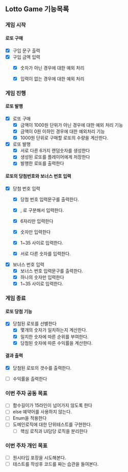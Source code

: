 ## Lotto Game 기능목록

### 게임 시작

#### 로또 구매
- [x] 구입 문구 출력
- [x] 구입 금액 입력
  - [x] 숫자가 아닌 경우에 대한 예외 처리
  - [x] 입력이 없는 경우에 대한 예외 처리 


### 게임 진행

#### 로또 발행

- [x] 로또 구매
  - [x] 금액이 1000원 단위가 아닌 경우에 대한 예외 처리 기능
  - [x] 금액이 0원 이하인 경우에 대한 예외처리 기능
  - [x] 1000원 단위로 구매할 로또의 수량을 계산한다.

- [x] 로또 발행
  - [x] 서로 다른 6가지 랜덤숫자를 생성한다
  - [x] 생성된 로또를 플레이어에게 저장한다
  - [x] 발행한 로또를 출력한다

#### 로또의 당첨번호와 보너스 번호 입력

- [x] 당첨 번호 입력
  - [x] 당첨 번호 입력문구를 출력한다.
  - [x] , 로 구분해서 입력한다.
  - [x] 6자리만 입력한다
  - [x] 숫자만 입력한다
  - [x] 1~35 사이로 입력한다.
  - [x] 서로 다른 숫자를 입력한다.


- [x] 보너스 번호 입력
  - [x] 보너스 번호 입력문구를 출력한다.
  - [x] 하나의 숫자만 입력한다
  - [x] 1~35 사이로 입력한다.

### 게임 종료

#### 로또 당첨 기능
- [x] 당첨된 로또를 선별한다
  - [x] 몇개의 숫자가 일치하는지 계산한다.
  - [x] 일치한 숫자에 따른 순위를 부여한다.
  - [x] 당첨된 숫자에 따른 수익률을 계산한다.

#### 결과 출력
- [x] 당첨된 로또의 갯수를 출력한다.
- [ ] 수익률을 출력한다


### 이번 주자 공동 목표
- [ ] 함수길이가 15라인이 넘어가지 않도록 한다
- [ ] else 예약어를 사용하지 않는다.
- [ ] Enum을 적용한다
- [ ] 도메인로직에 대한 단위테스트를 구현한다.
  - [ ] 핵심 로직과 UI담당 로직을 분리한다

### 이번 주차 개인 목표
- [ ] 원시타입 포장을 시도해본다.
- [ ] 테스트를 작성후 코드를 짜는 습관을 들여본다.